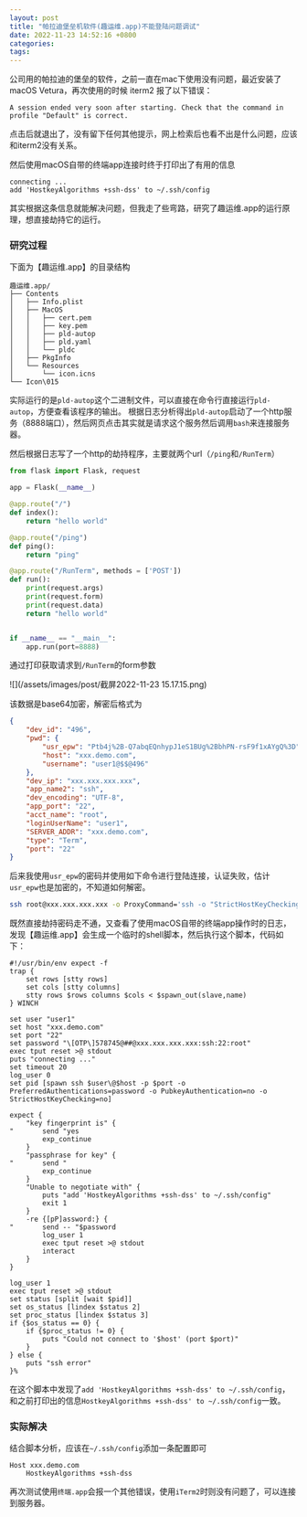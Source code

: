 ```yaml
---
layout: post
title: "帕拉迪堡垒机软件(趣运维.app)不能登陆问题调试"
date: 2022-11-23 14:52:16 +0800
categories: 
tags: 
---
```


公司用的帕拉迪的堡垒的软件，之前一直在mac下使用没有问题，最近安装了macOS Vetura，再次使用的时候 iterm2 报了以下错误：

```
A session ended very soon after starting. Check that the command in profile "Default" is correct.
```

点击后就退出了，没有留下任何其他提示，网上检索后也看不出是什么问题，应该和iterm2没有关系。

然后使用macOS自带的终端app连接时终于打印出了有用的信息

```
connecting ...
add 'HostkeyAlgorithms +ssh-dss' to ~/.ssh/config
```

其实根据这条信息就能解决问题，但我走了些弯路，研究了趣运维.app的运行原理，想直接劫持它的运行。


### 研究过程

下面为【趣运维.app】的目录结构

```
趣运维.app/
├── Contents
│   ├── Info.plist
│   ├── MacOS
│   │   ├── cert.pem
│   │   ├── key.pem
│   │   ├── pld-autop
│   │   ├── pld.yaml
│   │   └── pldc
│   ├── PkgInfo
│   └── Resources
│       └── icon.icns
└── Icon\015
```

实际运行的是`pld-autop`这个二进制文件，可以直接在命令行直接运行`pld-autop`，方便查看该程序的输出。
根据日志分析得出`pld-autop`启动了一个http服务（8888端口），然后网页点击其实就是请求这个服务然后调用`bash`来连接服务器。

然后根据日志写了一个http的劫持程序，主要就两个url（`/ping`和`/RunTerm`）

```python
from flask import Flask, request

app = Flask(__name__)

@app.route("/")
def index():
    return "hello world"

@app.route("/ping")
def ping():
    return "ping"

@app.route("/RunTerm", methods = ['POST'])
def run():
    print(request.args)
    print(request.form)
    print(request.data)
    return "hello world"


if __name__ == "__main__":
    app.run(port=8888)
```

通过打印获取请求到`/RunTerm`的form参数

![](/assets/images/post/截屏2022-11-23 15.17.15.png)

该数据是base64加密，解密后格式为

```json
{
    "dev_id": "496",
    "pwd": {
        "usr_epw": "Ptb4j%2B-Q7abqEQnhypJ1eS1BUg%2BbhPN-rsF9f1xAYgQ%3D",
        "host": "xxx.demo.com",
        "username": "user1@$$@496"
    },
    "dev_ip": "xxx.xxx.xxx.xxx",
    "app_name2": "ssh",
    "dev_encoding": "UTF-8",
    "app_port": "22",
    "acct_name": "root",
    "loginUserName": "user1",
    "SERVER_ADDR": "xxx.demo.com",
    "type": "Term",
    "port": "22"
}
```

后来我使用`usr_epw`的密码并使用如下命令进行登陆连接，认证失败，估计`usr_epw`也是加密的，不知道如何解密。

```bash
ssh root@xxx.xxx.xxx.xxx -o ProxyCommand='ssh -o "StrictHostKeyChecking no" -oHostKeyAlgorithms=+ssh-dss -p 22 user11@xxx.demo.com -p 22 -W %h:%p'
```

既然直接劫持密码走不通，又查看了使用macOS自带的终端app操作时的日志，发现【趣运维.app】会生成一个临时的shell脚本，然后执行这个脚本，代码如下：

```shell
#!/usr/bin/env expect -f
trap {
    set rows [stty rows]
    set cols [stty columns]
    stty rows $rows columns $cols < $spawn_out(slave,name)
} WINCH

set user "user1"
set host "xxx.demo.com"
set port "22"
set password "\[OTP\]578745@##@xxx.xxx.xxx.xxx:ssh:22:root"
exec tput reset >@ stdout
puts "connecting ..."
set timeout 20
log_user 0
set pid [spawn ssh $user\@$host -p $port -o PreferredAuthentications=password -o PubkeyAuthentication=no -o StrictHostKeyChecking=no]

expect {
    "key fingerprint is" {
"       send "yes
        exp_continue
    }
    "passphrase for key" {
"       send "
        exp_continue
    }
    "Unable to negotiate with" {
        puts "add 'HostkeyAlgorithms +ssh-dss' to ~/.ssh/config"
        exit 1
    }
    -re {[pP]assword:} {
"       send -- "$password
        log_user 1
        exec tput reset >@ stdout
        interact
    }
}

log_user 1
exec tput reset >@ stdout
set status [split [wait $pid]]
set os_status [lindex $status 2]
set proc_status [lindex $status 3]
if {$os_status == 0} {
    if {$proc_status != 0} {
        puts "Could not connect to '$host' (port $port)"
    }
} else {
    puts "ssh error"
}%
```

在这个脚本中发现了`add 'HostkeyAlgorithms +ssh-dss' to ~/.ssh/config`，和之前打印出的信息`HostkeyAlgorithms +ssh-dss' to ~/.ssh/config`一致。

### 实际解决

结合脚本分析，应该在`~/.ssh/config`添加一条配置即可

```
Host xxx.demo.com
    HostkeyAlgorithms +ssh-dss
```

再次测试使用`终端.app`会报一个其他错误，使用`iTerm2`时则没有问题了，可以连接到服务器。

